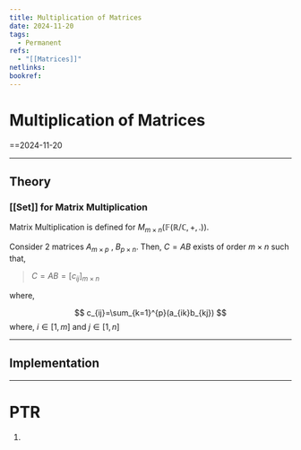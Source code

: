 ```yaml
---
title: Multiplication of Matrices
date: 2024-11-20
tags:
  - Permanent
refs:
  - "[[Matrices]]"
netlinks: 
bookref:
---
```

# Multiplication of Matrices
==2024-11-20

---
## Theory
### [[Set]] for Matrix Multiplication

Matrix Multiplication is defined for $M_{m\times n}(\mathbb{F(\mathbb{R/\mathbb{C}},+,.)})$.

Consider 2 matrices $A_{m\times p}$ , $B_{p\times n}$.
Then, $C=AB$ exists of order $m\times n$ such that,

> $C=AB=[c_{ij}]_{m\times n}$

where,

$$
c_{ij}=\sum_{k=1}^{p}(a_{ik}b_{kj})
$$
where,
$i\in[1,m]\text{ and } j\in[1,n]$


---
## Implementation



---
# PTR

1. 